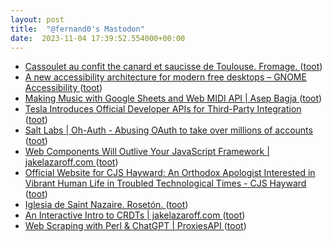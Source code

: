 ```yaml
---
layout: post
title:  "@fernand0's Mastodon"
date:  2023-11-04 17:39:52.554000+00:00
---
```

*  [Cassoulet au confit the canard et saucisse de Toulouse. Fromage. ](https://avecesunafoto.wordpress.com/2023/11/04/cassoulet-au-confit-the-canard-et-saucisse-de-toulouse-fromage) ([toot](https://mastodon.social/@fernand0/111353501610458330))
*  [A new accessibility architecture for modern free desktops – GNOME Accessibility ](https://blogs.gnome.org/a11y/2023/10/27/a-new-accessibility-architecture-for-modern-free-desktops) ([toot](https://mastodon.social/@fernand0/111353416781581913))
*  [Making Music with Google Sheets and Web MIDI API \| Asep Bagja ](https://www.asepbagja.com/programming/making-music-with-google-sheets) ([toot](https://mastodon.social/@fernand0/111353204431485542))
*  [Tesla Introduces Official Developer APIs for Third-Party Integration ](https://www.infoq.com/news/2023/10/tesla-developer-apis) ([toot](https://mastodon.social/@fernand0/111353048210152587))
*  [Salt Labs \| Oh-Auth - Abusing OAuth to take over millions of accounts ](https://salt.security/blog/oh-auth-abusing-oauth-to-take-over-millions-of-account) ([toot](https://mastodon.social/@fernand0/111352767764351899))
*  [Web Components Will Outlive Your JavaScript Framework \| jakelazaroff.com ](https://jakelazaroff.com/words/web-components-will-outlive-your-javascript-framework) ([toot](https://mastodon.social/@fernand0/111352444824749303))
*  [Official Website for CJS Hayward: An Orthodox Apologist Interested in Vibrant Human Life in Troubled Technological Times - CJS Hayward ](https://cjshayward.com/woke-on-poetry) ([toot](https://mastodon.social/@fernand0/111352360827482534))
*  [Iglesia de Saint Nazaire. Rosetón. ](https://www.flickr.com/photos/fernand0/53304781404) ([toot](https://mastodon.social/@fernand0/111352120795500485))
*  [An Interactive Intro to CRDTs \| jakelazaroff.com ](https://jakelazaroff.com/words/an-interactive-intro-to-crdts) ([toot](https://mastodon.social/@fernand0/111351971136274844))
*  [Web Scraping with Perl & ChatGPT \| ProxiesAPI ](https://proxiesapi.com/articles/web-scraping-with-perl-chatgp) ([toot](https://mastodon.social/@fernand0/111351836691015721))
